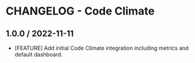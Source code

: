 # CHANGELOG - Code Climate

## 1.0.0 / 2022-11-11

* [FEATURE] Add initial Code Climate integration including metrics and default dashboard.
